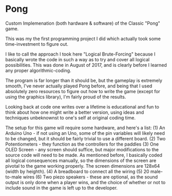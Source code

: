 # Pong
Custom Implemenation (both hardware &amp; software) of the Classic "Pong" game.

This was my the first programming project I did which actually took some time-investment to figure out.

I like to call the approach I took here "Logical Brute-Forcing" because I basically wrote the code in such a way
as to try and cover all logical possibilities.  This was done in August of 2017, and is clearly before I learned any
proper algorithmic-coding.

The program is far longer than it should be, but the gameplay is extremely smooth, I've never actually played Pong before, 
and being that I used absolutely zero resources to figure out how to write the game (except for using the graphics library), 
I'm fairly proud of the results.

Looking back at code one writes over a lifetime is educational and fun to think about how one might write a better version,
using ideas and techniques unbeknownst to one's self at original coding time.

The setup for this game will require some hardware, and here's a list:
  (1) An Arduino Uno - if not using an Uno, some of the pin variables will likely need to be changed,
                       but it should be fairly trivial to use a different board.
  (2) Two Potentiometers - they function as the controllers for the paddles
  (3) One OLED Screen - any screen should suffice, but major modifications to the source code will need to be made.
                        As mentioned before, I basically coded all logical consequences manually, so the dimensions of the
                        screen are pivotal to the game working properly.  The screen dimensions are 128x64 (width by heighth).
  (4) A breadboard to connect all the wiring
  (5) 20 male-to-male wires
  (6) Two piezo speakers - these are optional, as the sound output is only done when a player wins, and the choice of whether or
                           not to include sound in the game is left up to the developer.
